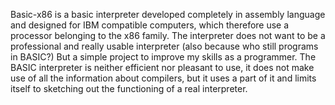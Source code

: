 Basic-x86 is a basic interpreter developed completely in assembly language and designed for IBM compatible computers,
which therefore use a processor belonging to the x86 family.
The interpreter does not want to be a professional and really usable interpreter (also because who still programs in BASIC?) But a simple project to improve my skills as a programmer.
The BASIC interpreter is neither efficient nor pleasant to use, it does not make use of all the information about compilers, but it uses a part of it and limits itself to sketching out 
the functioning of a real interpreter.

